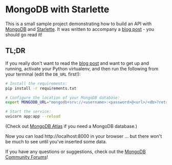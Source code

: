 # MongoDB with Starlette

This is a small sample project demonstrating how to build an API with [MongoDB](https://developer.mongodb.com/) and [Starlette](https://www.starlette.io/).
It was written to accompany a [blog post](https://developer.mongodb.com/quickstart/python-quickstart-starlette/) - you should go read it!

## TL;DR

If you really don't want to read the [blog post](https://developer.mongodb.com/quickstart/python-quickstart-starlette/) and want to get up and running,
activate your Python virtualenv, and then run the following from your terminal (edit the `DB_URL` first!):

```bash
# Install the requirements:
pip install -r requirements.txt

# Configure the location of your MongoDB database:
export MONGODB_URL="mongodb+srv://<username>:<password>@<url>/<db>?retryWrites=true&w=majority"

# Start the service:
uvicorn app:app --reload
```

(Check out [MongoDB Atlas](https://www.mongodb.com/cloud/atlas) if you need a MongoDB database.)

Now you can load http://localhost:8000 in your browser ... but there won't be much to see until you've inserted some data.

If you have any questions or suggestions, check out the [MongoDB Community Forums](https://developer.mongodb.com/community/forums/)!